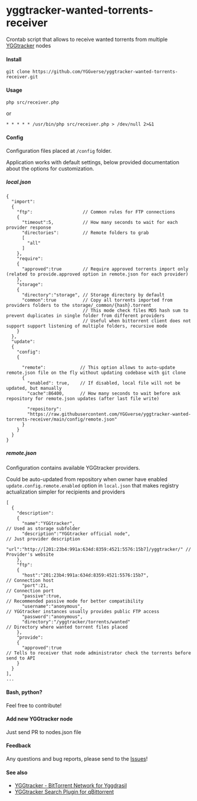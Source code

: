 # yggtracker-wanted-torrents-receiver

Crontab script that allows to receive wanted torrents from multiple [YGGtracker](https://github.com/YGGverse/YGGtracker) nodes

#### Install

`git clone https://github.com/YGGverse/yggtracker-wanted-torrents-receiver.git`

#### Usage

`php src/receiver.php`

or

`* * * * * /usr/bin/php src/receiver.php > /dev/null 2>&1`

#### Config

Configuration files placed at `/config` folder.

Application works with default settings, below provided documentation about the options for customization.

##### local.json

```
{
  "import":
  {
    "ftp":                   // Common rules for FTP connections
    {
      "timeout":5,           // How many seconds to wait for each provider response
      "directories":         // Remote folders to grab
      [
        "all"
      ]
    },
    "require":
    {
      "approved":true        // Require approved torrents import only (related to provide.approved option in remote.json for each provider)
    },
    "storage":
    {
      "directory":"storage", // Storage directory by default
      "common":true          // Copy all torrents imported from providers folders to the storage/_common/{hash}.torrent
                             // This mode check files MD5 hash sum to prevent duplicates in single folder from different providers
                             // Useful when bittorrent client does not support support listening of multiple folders, recursive mode
    }
  },
  "update":
  {
    "config":
    {

      "remote":             // This option allows to auto-update remote.json file on the fly without updating codebase with git clone
      {
        "enabled": true,    // If disabled, local file will not be updated, but manually
        "cache":86400,      // How many seconds to wait before ask repository for remote.json updates (after last file write)

        "repository":
        "https://raw.githubusercontent.com/YGGverse/yggtracker-wanted-torrents-receiver/main/config/remote.json"
      }
    }
  }
}
```

##### remote.json

Configuration contains available YGGtracker providers.

Could be auto-updated from repository when owner have enabled `update.config.remote.enabled` option in `local.json`
that makes registry actualization simpler for recipients and providers

```
[
  {
    "description":
    {
      "name":"YGGtracker",                                                // Used as storage subfolder
      "description":"YGGtracker official node",                           // Just provider description
      "url":"http://[201:23b4:991a:634d:8359:4521:5576:15b7]/yggtracker/" // Provider's website
    },
    "ftp":
    {
      "host":"201:23b4:991a:634d:8359:4521:5576:15b7",                    // Connection host
      "port":21,                                                          // Connection port
      "passive":true,                                                     // Recommended passive mode for better compatibility
      "username":"anonymous",                                             // YGGtracker instances usually provides public FTP access
      "password":"anonymous",
      "directory":"/yggtracker/torrents/wanted"                           // Directory where wanted torrent files placed
    },
    "provide":
    {
      "approved":true                                                     // Tells to receiver that node administrator check the torrents before send to API
    }
  }
],
...
```

#### Bash, python?

Feel free to contribute!

#### Add new YGGtracker node

Just send PR to nodes.json file

#### Feedback

Any questions and bug reports, please send to the [Issues](https://github.com/YGGverse/yggtracker-wanted-torrents-receiver/issues)!

#### See also

* [YGGtracker - BitTorrent Network for Yggdrasil](https://github.com/YGGverse/YGGtracker)
* [YGGtracker Search Plugin for qBittorrent](https://github.com/YGGverse/qbittorrent-yggtracker-search-plugin)